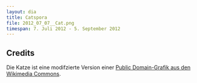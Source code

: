 ```yaml
---
layout: dia
title: Catspora
file: 2012_07_07__Cat.png
timespan: 7. Juli 2012 - 5. September 2012
---
```


## Credits

Die Katze ist eine modifzierte Version einer [Public Domain-Grafik aus den Wikimedia Commons](http://commons.wikimedia.org/wiki/File:Cat_silhouette.svg).
